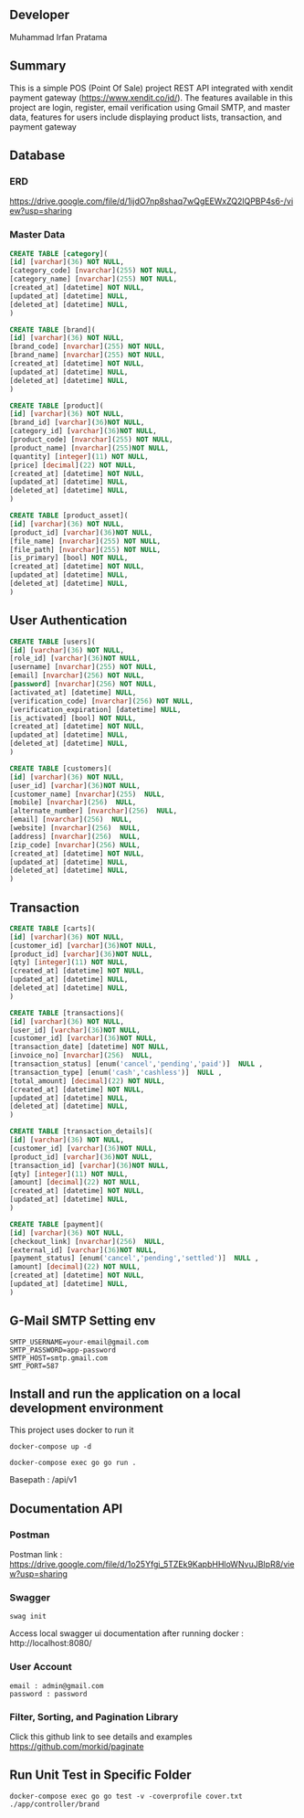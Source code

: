 ## Developer
Muhammad Irfan Pratama

## Summary
This is a simple POS (Point Of Sale) project REST API integrated with xendit payment gateway (https://www.xendit.co/id/). The features available in this project are login, register, email verification using Gmail SMTP, and master data, features for users include displaying product lists, transaction, and payment gateway

## Database 

### ERD
https://drive.google.com/file/d/1ijdO7np8shaq7wQgEEWxZQ2lQPBP4s6-/view?usp=sharing

### Master Data

```sql
CREATE TABLE [category](
[id] [varchar](36) NOT NULL,
[category_code] [nvarchar](255) NOT NULL,
[category_name] [nvarchar](255) NOT NULL,
[created_at] [datetime] NOT NULL,
[updated_at] [datetime] NULL,
[deleted_at] [datetime] NULL,
)
```

```sql
CREATE TABLE [brand](
[id] [varchar](36) NOT NULL,
[brand_code] [nvarchar](255) NOT NULL,
[brand_name] [nvarchar](255) NOT NULL,
[created_at] [datetime] NOT NULL,
[updated_at] [datetime] NULL,
[deleted_at] [datetime] NULL,
)
```

```sql
CREATE TABLE [product](
[id] [varchar](36) NOT NULL,
[brand_id] [varchar](36)NOT NULL,
[category_id] [varchar](36)NOT NULL,
[product_code] [nvarchar](255) NOT NULL,
[product_name] [nvarchar](255)NOT NULL,
[quantity] [integer](11) NOT NULL,
[price] [decimal](22) NOT NULL,
[created_at] [datetime] NOT NULL,
[updated_at] [datetime] NULL,
[deleted_at] [datetime] NULL,
)
```

```sql
CREATE TABLE [product_asset](
[id] [varchar](36) NOT NULL,
[product_id] [varchar](36)NOT NULL,
[file_name] [nvarchar](255) NOT NULL,
[file_path] [nvarchar](255) NOT NULL,
[is_primary] [bool] NOT NULL,
[created_at] [datetime] NOT NULL,
[updated_at] [datetime] NULL,
[deleted_at] [datetime] NULL,
)
```

## User Authentication

```sql
CREATE TABLE [users](
[id] [varchar](36) NOT NULL,
[role_id] [varchar](36)NOT NULL,
[username] [nvarchar](255) NOT NULL,
[email] [nvarchar](256) NOT NULL,
[password] [nvarchar](256) NOT NULL,
[activated_at] [datetime] NULL,
[verification_code] [nvarchar](256) NOT NULL,
[verification_expiration] [datetime] NULL,
[is_activated] [bool] NOT NULL,
[created_at] [datetime] NOT NULL,
[updated_at] [datetime] NULL,
[deleted_at] [datetime] NULL,
)
```

```sql
CREATE TABLE [customers](
[id] [varchar](36) NOT NULL,
[user_id] [varchar](36)NOT NULL,
[customer_name] [nvarchar](255)  NULL,
[mobile] [nvarchar](256)  NULL,
[alternate_number] [nvarchar](256)  NULL,
[email] [nvarchar](256)  NULL,
[website] [nvarchar](256)  NULL,
[address] [nvarchar](256)  NULL,
[zip_code] [nvarchar](256) NULL,
[created_at] [datetime] NOT NULL,
[updated_at] [datetime] NULL,
[deleted_at] [datetime] NULL,
)
```
## Transaction

```sql
CREATE TABLE [carts](
[id] [varchar](36) NOT NULL,
[customer_id] [varchar](36)NOT NULL,
[product_id] [varchar](36)NOT NULL,
[qty] [integer](11) NOT NULL,
[created_at] [datetime] NOT NULL,
[updated_at] [datetime] NULL,
[deleted_at] [datetime] NULL,
)
```

```sql
CREATE TABLE [transactions](
[id] [varchar](36) NOT NULL,
[user_id] [varchar](36)NOT NULL,
[customer_id] [varchar](36)NOT NULL,
[transaction_date] [datetime] NOT NULL,
[invoice_no] [nvarchar](256)  NULL,
[transaction_status] [enum('cancel','pending','paid')]  NULL ,
[transaction_type] [enum('cash','cashless')]  NULL ,
[total_amount] [decimal](22) NOT NULL,
[created_at] [datetime] NOT NULL,
[updated_at] [datetime] NULL,
[deleted_at] [datetime] NULL,
)
```

```sql
CREATE TABLE [transaction_details](
[id] [varchar](36) NOT NULL,
[customer_id] [varchar](36)NOT NULL,
[product_id] [varchar](36)NOT NULL,
[transaction_id] [varchar](36)NOT NULL,
[qty] [integer](11) NOT NULL,
[amount] [decimal](22) NOT NULL,
[created_at] [datetime] NOT NULL,
[updated_at] [datetime] NULL,
)
```

```sql
CREATE TABLE [payment](
[id] [varchar](36) NOT NULL,
[checkout_link] [nvarchar](256)  NULL,
[external_id] [varchar](36)NOT NULL,
[payment_status] [enum('cancel','pending','settled')]  NULL ,
[amount] [decimal](22) NOT NULL,
[created_at] [datetime] NOT NULL,
[updated_at] [datetime] NULL,
)
```

## G-Mail SMTP Setting env
```
SMTP_USERNAME=your-email@gmail.com
SMTP_PASSWORD=app-password
SMTP_HOST=smtp.gmail.com
SMT_PORT=587
```


## Install and run the application on a local development environment
This project uses docker to run it

```
docker-compose up -d
```

```
docker-compose exec go go run .
```

Basepath : /api/v1

## Documentation API

### Postman
Postman link : https://drive.google.com/file/d/1o25Yfgi_5TZEk9KapbHHloWNvuJBIpR8/view?usp=sharing

### Swagger
```
swag init
```

Access local swagger ui documentation after running docker : http://localhost:8080/

### User Account
```
email : admin@gmail.com
password : password
```

### Filter, Sorting, and Pagination Library

Click this github link to see details and examples https://github.com/morkid/paginate

## Run Unit Test in Specific Folder

```
docker-compose exec go go test -v -coverprofile cover.txt ./app/controller/brand
```